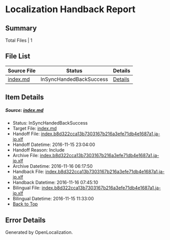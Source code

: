 # <a name='report-top'></a> Localization Handback Report

## Summary
 Total Files | 1

## File List
 Source File | Status | Details 
 ----------- | ------ | ------- 
 [index.md](https://github.com/dotnet/docs/blob/a78076dc6e6663b56594057c3cae9e8123c6c986/index.md) | InSyncHandedBackSuccess | [Details](#3360b18bd1d5d6dde6078c7d695349e0224ef7947291)

## Item Details
##### <a name='3360b18bd1d5d6dde6078c7d695349e0224ef7947291'></a> Source: [index.md](https://github.com/dotnet/docs/blob/a78076dc6e6663b56594057c3cae9e8123c6c986/index.md)
* Status: InSyncHandedBackSuccess
* Target File: [index.md](https://github.com/dotnet/docs.ja-jp/blob/87ad0ef12e37beea2daec0c6affc7eacf51a2bda/index.md)
* Handoff File: [index.b8d322cca13b7303167b216a3efe71db4e1687a1.ja-jp.xlf](https://github.com/dotnet/docs.handoff/blob/81fa8c64680c8476f7bec8da2421e6331411da54/ol-handoff/dotnet/docs.ja-jp/master/ht-p1/index.b8d322cca13b7303167b216a3efe71db4e1687a1.ja-jp.xlf)
* Handoff Datetime: 2016-11-15 23:04:00
* Handoff Reason: Include
* Archive File: [index.b8d322cca13b7303167b216a3efe71db4e1687a1.ja-jp.xlf](https://github.com/dotnet/docs.handoff/blob/b6c90e2489ecff755554c3bcc3295db54855b1b8/ol-archive/dotnet/docs.ja-jp/master/ht-p1/index.b8d322cca13b7303167b216a3efe71db4e1687a1.ja-jp.xlf)
* Archive Datetime: 2016-11-16 06:17:50
* Handback File: [index.b8d322cca13b7303167b216a3efe71db4e1687a1.ja-jp.xlf](https://github.com/dotnet/docs.handback/blob/663364fa809c1510d0cd9a019895d087432ca76f/ol-handback/dotnet/docs.ja-jp/master/ht-p1/index.b8d322cca13b7303167b216a3efe71db4e1687a1.ja-jp.xlf)
* Handback Datetime: 2016-11-16 07:45:10
* Bilingual File: [index.b8d322cca13b7303167b216a3efe71db4e1687a1.ja-jp.xlf](https://github.com/dotnet/docs.handback/blob/09269ca83e512363776938251f7c1f1cbfdb533f/ol-handback/dotnet/docs.ja-jp/master/index.b8d322cca13b7303167b216a3efe71db4e1687a1.ja-jp.xlf)
* Bilingual Datetime: 2016-11-15 11:33:00
* [Back to Top](#report-top)


## Error Details

Generated by OpenLocalization.
